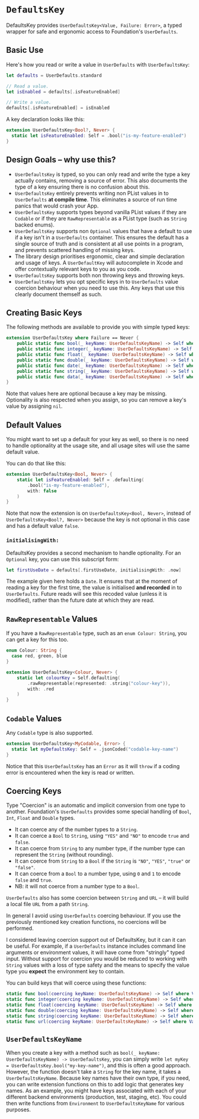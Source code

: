 #  `DefaultsKey`

DefaultsKey provides `UserDefaultsKey<Value, Failure: Error>`, a typed wrapper for safe and ergonomic access to Foundation's 
`UserDefaults`.


## Basic Use

Here's how you read or write a value in `UserDefaults` with `UserDefaultsKey`:

```swift
let defaults = UserDefaults.standard

// Read a value.
let isEnabled = defaults[.isFeatureEnabled]

// Write a value.
defaults[.isFeatureEnabled] = isEnabled
```

A key declaration looks like this:

```swift
extension UserDefaultsKey<Bool?, Never> {
  static let isFeatureEnabled: Self = .bool("is-my-feature-enabled")
}
```


## Design Goals – why use this?
* `UserDefaultsKey` is typed, so you can only read and write the type a key actually contains, removing a source of error. This also
documents the type of a key ensuring there is no confusion about this.
* `UserDefaultsKey` entirely prevents writing non PList values in to `UserDefaults` **at compile time**. This eliminates a source of run
time panics that would crash your App.
* `UserDefaultsKey` supports types beyond vanilla PList values if they are `Codable` or if they are `RawRepresentable` as a PList type
(such as `String` backed enums).
* `UserDefaultsKey` supports non `Optional` values that have a default to use if a key isn't in a `UserDefaults` container. This ensures
the default has a single source of truth and is consistent at all use points in a program, and prevents scattered handling of
missing keys.
* The library design prioritises ergonomic, clear and simple declaration and usage of keys. A `UserDefaultKey` will autocomplete in 
Xcode and offer contextually relevant keys to you as you code.
* `UserDefaultsKey` supports both non throwing keys and throwing keys.
* `UserDefaultsKey` lets you opt specific keys in to `UserDefaults` value coercion behaviour when you need to use this. Any keys that
use this clearly document themself as such.


## Creating Basic Keys

The following methods are available to provide you with simple typed keys:

```swift
extension UserDefaultsKey where Failure == Never {
    public static func bool(_ keyName: UserDefaultsKeyName) -> Self where Value == Bool?
    public static func integer(_ keyName: UserDefaultsKeyName) -> Self where Value == Int?
    public static func float(_ keyName: UserDefaultsKeyName) -> Self where Value == Float?
    public static func double(_ keyName: UserDefaultsKeyName) -> Self where Value == Double?
    public static func date(_ keyName: UserDefaultsKeyName) -> Self where Value == Date?
    public static func string(_ keyName: UserDefaultsKeyName) -> Self where Value == String?
    public static func data(_ keyName: UserDefaultsKeyName) -> Self where Value == Data?
}
```

Note that values here are optional because a key may be missing. Optionality is also respected when you assign, so you can remove
a key's value by assigning `nil`.


## Default Values

You might want to set up a default for your key as well, so there is no need to handle optionality at the usage site, and all
usage sites will use the same default value.

You can do that like this:

```swift
extension UserDefaultsKey<Bool, Never> {
    static let isFeatureEnabled: Self = .defaulting(
        .bool("is-my-feature-enabled"), 
        with: false
    )
}
```

Note that now the extension is on `UserDefaultsKey<Bool, Never>`, instead of `UserDefaultsKey<Bool?, Never>` because the key is not
optional in this case and has a default value `false`.

### `initialisingWith:`

DefaultsKey provides a second mechanism to handle optionality. For an `Optional` key, you can use this subscript form:

```swift
let firstUseDate = defaults[.firstUseDate, initialisingWith: .now]
```

The example given here holds a `Date`. It ensures that at the moment of reading a key for the first time, the value is initialised
**and recorded** in to `UserDefaults`. Future reads will see this recoded value (unless it is modified), rather than the future
date at which they are read.


## `RawRepresentable` Values

If you have a `RawRepresentable` type, such as an `enum Colour: String`, you can get a key for this too.

```swift
enum Colour: String {
  case red, green, blue
}

extension UserDefaultsKey<Colour, Never> {
    static let colourKey = Self.defaulting(
        .rawRepresentable(represented: .string("colour-key")), 
        with: .red
    )
}
```


## `Codable` Values

Any `Codable` type is also supported.

```swift
extension UserDefaultsKey<MyCodable, Error> {
  static let myDefaultsKey: Self = .jsonCoded("codable-key-name")
}
```

Notice that this `UserDefaultsKey` has an `Error` as it will `throw` if a coding error is encountered when the key is read or written. 


## Coercing Keys

Type "Coercion" is an automatic and implicit conversion from one type to another. Foundation's `UserDefaults` provides some special
handling of `Bool`, `Int`, `Float` and `Double` types. 

* It can coerce any of the number types to a `String`.
* It can coerce a `Bool` to `String`, using `"YES"` and `"NO"` to encode `true` and `false`.
* It can coerce from `String` to any number type, if the number type can represent the `String` (without rounding).
* It can coerce from `String` to a `Bool` if the `String` is `"NO"`, `"YES"`, `"true"` or `"false"`.
* It can coerce from a `Bool` to a number type, using `0` and `1` to encode `false` and `true`.
* NB: it will not coerce from a number type to a `Bool`.

`UserDefaults` also has some coercion between `String` and `URL` – it will build a local file `URL` from a path `String`.

In general I avoid using `UserDefaults` coercing behaviour. If you use the previously mentioned key creation functions, no
coercions will be performed. 

I considered leaving coercion support out of DefaultsKey, but it can it can be useful. For example, if a `UserDefaults` instance
includes command line arguments or environment values, it will have come from "stringly" typed input. Without support for coercion
you would be reduced to working with `String` values with a loss of type safety and the means to specify the value type you **expect**
the environment key to contain.

You can build keys that will coerce using these functions:

```swift
static func bool(coercing keyName: UserDefaultsKeyName) -> Self where Value == Bool
static func integer(coercing keyName: UserDefaultsKeyName) -> Self where Value == Int
static func float(coercing keyName: UserDefaultsKeyName) -> Self where Value == Float
static func double(coercing keyName: UserDefaultsKeyName) -> Self where Value == Double
static func string(coercing keyName: UserDefaultsKeyName) -> Self where Value == String?
static func url(coercing keyName: UserDefaultsKeyName) -> Self where Value == URL?
```


## `UserDefaultsKeyName`

When you create a key with a method such as `bool(_ keyName: UserDefaultsKeyName) -> UserDefaultsKey`, you can simply write
`let myKey = UserDefaultsKey.bool("my-key-name")`, and this is often a good approach. However, the function doesn't take a `String` for
the key name, it takes a `UserDefaultsKeyName`. Because key names have their own type, if you need, you can write extension functions on
this to add logic that generates key names. As an example, you might have keys associated with each of your different backend environments
(production, test, staging, etc). You could then write functions from `Environment` to `UserDefaultsKeyName` for various purposes.

